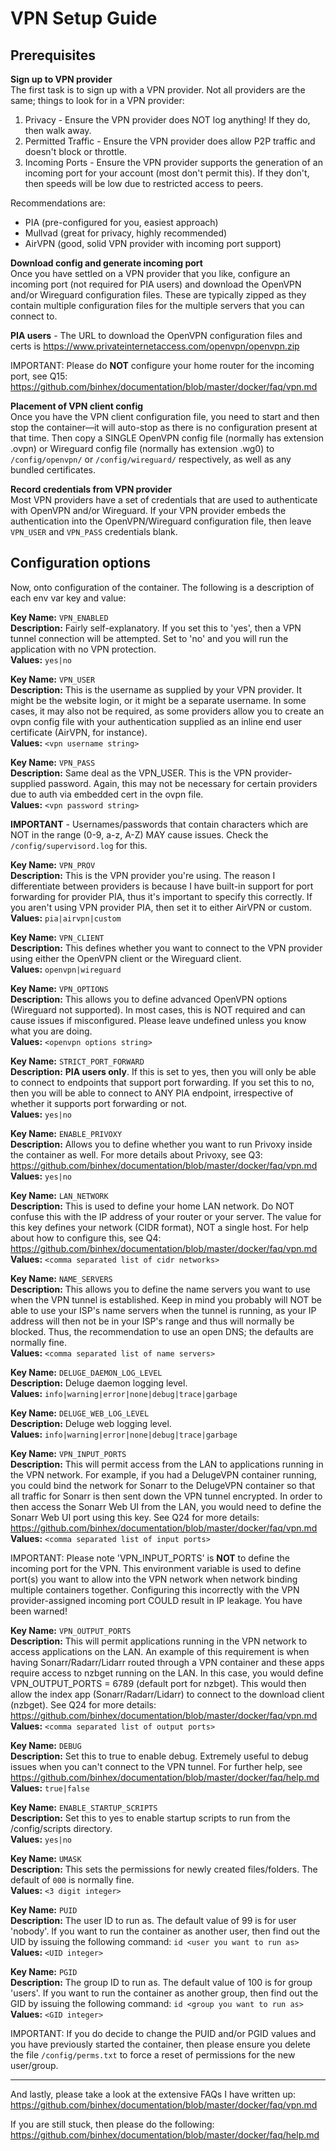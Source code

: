 # **VPN Setup Guide**

## **Prerequisites**<br>

**Sign up to VPN provider**<br>
The first task is to sign up with a VPN provider. Not all providers are the same; things to look for in a VPN provider:

1. Privacy - Ensure the VPN provider does NOT log anything! If they do, then walk away.
2. Permitted Traffic - Ensure the VPN provider does allow P2P traffic and doesn't block or throttle.
3. Incoming Ports - Ensure the VPN provider supports the generation of an incoming port for your account (most don't permit this). If they don't, then speeds will be low due to restricted access to peers.

Recommendations are:

- PIA (pre-configured for you, easiest approach)
- Mullvad (great for privacy, highly recommended)
- AirVPN (good, solid VPN provider with incoming port support)

**Download config and generate incoming port**<br>
Once you have settled on a VPN provider that you like, configure an incoming port (not required for PIA users) and download the OpenVPN and/or Wireguard configuration files. These are typically zipped as they contain multiple configuration files for the multiple servers that you can connect to.

**PIA users** - The URL to download the OpenVPN configuration files and certs is <https://www.privateinternetaccess.com/openvpn/openvpn.zip>

IMPORTANT: Please do **NOT** configure your home router for the incoming port, see Q15: <https://github.com/binhex/documentation/blob/master/docker/faq/vpn.md>

**Placement of VPN client config**<br>
Once you have the VPN client configuration file, you need to start and then stop the container—it will auto-stop as there is no configuration present at that time. Then copy a SINGLE OpenVPN config file (normally has extension .ovpn) or Wireguard config file (normally has extension .wg0) to `/config/openvpn/` or `/config/wireguard/` respectively, as well as any bundled certificates.

**Record credentials from VPN provider**<br>
Most VPN providers have a set of credentials that are used to authenticate with OpenVPN and/or Wireguard. If your VPN provider embeds the authentication into the OpenVPN/Wireguard configuration file, then leave `VPN_USER` and `VPN_PASS` credentials blank.

## **Configuration options**<br>

Now, onto configuration of the container. The following is a description of each env var key and value:

**Key Name:** `VPN_ENABLED`<br>
**Description:** Fairly self-explanatory. If you set this to 'yes', then a VPN tunnel connection will be attempted. Set to 'no' and you will run the application with no VPN protection.<br>
**Values:** `yes|no`<br>

**Key Name:** `VPN_USER`<br>
**Description:** This is the username as supplied by your VPN provider. It might be the website login, or it might be a separate username. In some cases, it may also not be required, as some providers allow you to create an ovpn config file with your authentication supplied as an inline end user certificate (AirVPN, for instance).<br>
**Values:** `<vpn username string>`<br>

**Key Name:** `VPN_PASS`<br>
**Description:** Same deal as the VPN_USER. This is the VPN provider-supplied password. Again, this may not be necessary for certain providers due to auth via embedded cert in the ovpn file.<br>
**Values:** `<vpn password string>`<br>

**IMPORTANT** - Usernames/passwords that contain characters which are NOT in the range (0-9, a-z, A-Z) MAY cause issues. Check the `/config/supervisord.log` for this.

**Key Name:** `VPN_PROV`<br>
**Description:** This is the VPN provider you're using. The reason I differentiate between providers is because I have built-in support for port forwarding for provider PIA, thus it's important to specify this correctly. If you aren't using VPN provider PIA, then set it to either AirVPN or custom.<br>
**Values:** `pia|airvpn|custom`<br>

**Key Name:** `VPN_CLIENT`<br>
**Description:**  This defines whether you want to connect to the VPN provider using either the OpenVPN client or the Wireguard client.<br>
**Values:** `openvpn|wireguard`<br>

**Key Name:** `VPN_OPTIONS`<br>
**Description:** This allows you to define advanced OpenVPN options (Wireguard not supported). In most cases, this is NOT required and can cause issues if misconfigured. Please leave undefined unless you know what you are doing.<br>
**Values:** `<openvpn options string>`<br>

**Key Name:** `STRICT_PORT_FORWARD`<br>
**Description:**  **PIA users only**. If this is set to yes, then you will only be able to connect to endpoints that support port forwarding. If you set this to no, then you will be able to connect to ANY PIA endpoint, irrespective of whether it supports port forwarding or not.<br>
**Values:** `yes|no`<br>

**Key Name:** `ENABLE_PRIVOXY`<br>
**Description:** Allows you to define whether you want to run Privoxy inside the container as well. For more details about Privoxy, see Q3: <https://github.com/binhex/documentation/blob/master/docker/faq/vpn.md><br>
**Values:** `yes|no`<br>

**Key Name:** `LAN_NETWORK`<br>
**Description:** This is used to define your home LAN network. Do NOT confuse this with the IP address of your router or your server. The value for this key defines your network (CIDR format), NOT a single host. For help about how to configure this, see Q4: <https://github.com/binhex/documentation/blob/master/docker/faq/vpn.md><br>
**Values:** `<comma separated list of cidr networks>`<br>

**Key Name:** `NAME_SERVERS`<br>
**Description:** This allows you to define the name servers you want to use when the VPN tunnel is established. Keep in mind you probably will NOT be able to use your ISP's name servers when the tunnel is running, as your IP address will then not be in your ISP's range and thus will normally be blocked. Thus, the recommendation to use an open DNS; the defaults are normally fine.<br>
**Values:** `<comma separated list of name servers>`<br>

**Key Name:** `DELUGE_DAEMON_LOG_LEVEL`<br>
**Description:** Deluge daemon logging level.<br>
**Values:** `info|warning|error|none|debug|trace|garbage`<br>

**Key Name:** `DELUGE_WEB_LOG_LEVEL`<br>
**Description:** Deluge web logging level.<br>
**Values:** `info|warning|error|none|debug|trace|garbage`<br>

**Key Name:** `VPN_INPUT_PORTS`<br>
**Description:** This will permit access from the LAN to applications running in the VPN network. For example, if you had a DelugeVPN container running, you could bind the network for Sonarr to the DelugeVPN container so that all traffic for Sonarr is then sent down the VPN tunnel encrypted. In order to then access the Sonarr Web UI from the LAN, you would need to define the Sonarr Web UI port using this key. See Q24 for more details: <https://github.com/binhex/documentation/blob/master/docker/faq/vpn.md><br>
 **Values:** `<comma separated list of input ports>`<br>

IMPORTANT: Please note 'VPN_INPUT_PORTS' is **NOT** to define the incoming port for the VPN. This environment variable is used to define port(s) you want to allow into the VPN network when network binding multiple containers together. Configuring this incorrectly with the VPN provider-assigned incoming port COULD result in IP leakage. You have been warned!

**Key Name:** `VPN_OUTPUT_PORTS`<br>
**Description:** This will permit applications running in the VPN network to access applications on the LAN. An example of this requirement is when having Sonarr/Radarr/Lidarr routed through a VPN container and these apps require access to nzbget running on the LAN. In this case, you would define VPN_OUTPUT_PORTS = 6789 (default port for nzbget). This would then allow the index app (Sonarr/Radarr/Lidarr) to connect to the download client (nzbget). See Q24 for more details: <https://github.com/binhex/documentation/blob/master/docker/faq/vpn.md><br>
 **Values:** `<comma separated list of output ports>`<br>

**Key Name:** `DEBUG`<br>
**Description:** Set this to true to enable debug. Extremely useful to debug issues when you can't connect to the VPN tunnel. For further help, see <https://github.com/binhex/documentation/blob/master/docker/faq/help.md><br>
**Values:** `true|false`<br>

**Key Name:** `ENABLE_STARTUP_SCRIPTS`<br>
**Description:** Set this to yes to enable startup scripts to run from the /config/scripts directory.<br>
**Values:** `yes|no`<br>

**Key Name:** `UMASK`<br>
**Description:** This sets the permissions for newly created files/folders. The default of `000` is normally fine.<br>
**Values:** `<3 digit integer>`<br>

**Key Name:** `PUID`<br>
**Description:** The user ID to run as. The default value of 99 is for user 'nobody'. If you want to run the container as another user, then find out the UID by issuing the following command: `id <user you want to run as>`<br>
**Values:** `<UID integer>`<br>

**Key Name:** `PGID`<br>
**Description:** The group ID to run as. The default value of 100 is for group 'users'. If you want to run the container as another group, then find out the GID by issuing the following command:  `id <group you want to run as>`<br>
**Values:** `<GID integer>`<br>

IMPORTANT: If you do decide to change the PUID and/or PGID values and you have previously started the container, then please ensure you delete the file `/config/perms.txt` to force a reset of permissions for the new user/group.

-------
And lastly, please take a look at the extensive FAQs I have written up:<br>
<https://github.com/binhex/documentation/blob/master/docker/faq/vpn.md>

If you are still stuck, then please do the following:<br>
<https://github.com/binhex/documentation/blob/master/docker/faq/help.md>
